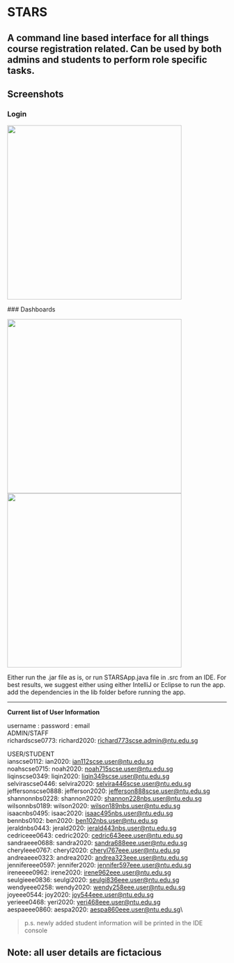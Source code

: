 # STARS

A command line based interface for all things course registration related. Can be used by both admins and students to perform role specific tasks.
---
## Screenshots
### Login
<p float="left">
  <img src="https://github.com/RichardYCX/University-Student-Course-Registration-System/blob/master/images/login.png?raw=true" width="400"/>
</p>
### Dashboards
<p float="left">
  <img src="https://github.com/RichardYCX/University-Student-Course-Registration-System/blob/master/images/admin%20dashboard.png?raw=true" width="400"/>
  <img src="https://github.com/RichardYCX/University-Student-Course-Registration-System/blob/master/images/student%20dashboard.png?raw=true" width="400"/>
</p>

Either run the .jar file as is, or run STARSApp.java file in .src from an IDE. 
For best results, we suggest either using either IntelliJ or Eclipse to run the app.
add the dependencies in the lib folder before running the app.

---

**Current list of User Information**

username : password : email\
ADMIN/STAFF\
richardscse0773: richard2020: richard773scse.admin@ntu.edu.sg

USER/STUDENT\
ianscse0112: ian2020: ian112scse.user@ntu.edu.sg\
noahscse0715: noah2020: noah715scse.user@ntu.edu.sg\
liqinscse0349: liqin2020: liqin349scse.user@ntu.edu.sg\
selvirascse0446: selvira2020: selvira446scse.user@ntu.edu.sg\
jeffersonscse0888: jefferson2020: jefferson888scse.user@ntu.edu.sg\
shannonnbs0228: shannon2020: shannon228nbs.user@ntu.edu.sg\
wilsonnbs0189: wilson2020: wilson189nbs.user@ntu.edu.sg\
isaacnbs0495: isaac2020: isaac495nbs.user@ntu.edu.sg\
bennbs0102: ben2020: ben102nbs.user@ntu.edu.sg\
jeraldnbs0443: jerald2020: jerald443nbs.user@ntu.edu.sg\
cedriceee0643: cedric2020: cedric643eee.user@ntu.edu.sg\
sandraeee0688: sandra2020: sandra688eee.user@ntu.edu.sg\
cheryleee0767: cheryl2020: cheryl767eee.user@ntu.edu.sg\
andreaeee0323: andrea2020: andrea323eee.user@ntu.edu.sg\
jennifereee0597: jennifer2020: jennifer597eee.user@ntu.edu.sg\
ireneeee0962: irene2020: irene962eee.user@ntu.edu.sg\
seulgieee0836: seulgi2020: seulgi836eee.user@ntu.edu.sg\
wendyeee0258: wendy2020: wendy258eee.user@ntu.edu.sg\
joyeee0544: joy2020: joy544eee.user@ntu.edu.sg\
yerieee0468: yeri2020: yeri468eee.user@ntu.edu.sg\
aespaeee0860: aespa2020: aespa860eee.user@ntu.edu.sg\

>p.s. newly added student information will be printed in the IDE console
## Note: all user details are fictacious 

